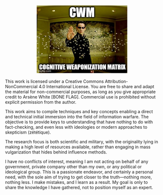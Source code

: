 <div style="text-align: center;">
  <img src="./Image/matrix.jpg" alt="Matrix" width="300">
</div>

This work is licensed under a Creative Commons Attribution-NonCommercial 4.0 International License. You are free to share and adapt the material for non-commercial purposes, 
as long as you give appropriate credit to Arsène White [BONE FLAG]. Commercial use is prohibited without explicit permission from the author.

This work aims to compile techniques and key concepts enabling a direct and technical initial immersion into the field of information warfare.
The objective is to provide keys to understanding that have nothing to do with fact-checking, and even less with ideologies or modern approaches to skepticism (zététique). 

The research focus is both scientific and military, with the originality lying in making a high level of resources available, rather than engaging in mass vulgarization that hides behind influence methods.

I have no conflicts of interest, meaning I am not acting on behalf of any government, private company other than my own, or any political or ideological group. This is a passionate endeavor, and certainly a personal need, 
with the sole aim of trying to get closer to the truth—nothing more, nothing less. I make mistakes, and I learn as a result. My goal is only to share the knowledge I have gathered, not to position myself as an expert.

